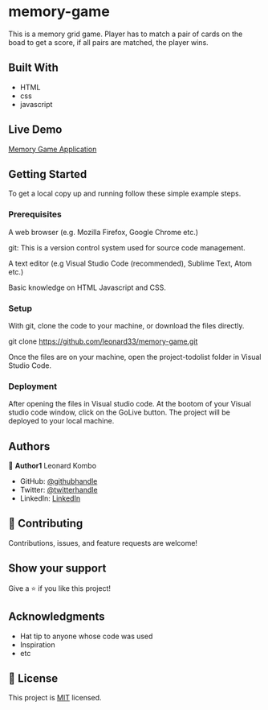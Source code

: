 # memory-game
This is a memory grid game.
Player has to match a pair of cards on the boad to get a score, if all pairs are matched, the player wins.

## Built With

- HTML
- css
- javascript

## Live Demo 
[Memory Game Application](https://leonard33.github.io/memory-game/)


## Getting Started

To get a local copy up and running follow these simple example steps.

### Prerequisites
A web browser (e.g. Mozilla Firefox, Google Chrome etc.)

git: This is a version control system used for source code management.

A text editor (e.g Visual Studio Code (recommended), Sublime Text, Atom etc.)

Basic knowledge on HTML Javascript and CSS.

### Setup
With git, clone the code to your machine, or download the files directly.

git clone https://github.com/leonard33/memory-game.git

Once the files are on your machine, open the project-todolist folder in Visual Studio Code.

### Deployment
After opening the files in Visual studio code.
At the bootom of your Visual studio code window, click on the GoLive button.
The project will be deployed to your local machine.

## Authors

👤 **Author1**
  Leonard Kombo
- GitHub: [@githubhandle](https://github.com/leonard33)
- Twitter: [@twitterhandle](https://twitter.com/leonardkombo1)
- LinkedIn: [LinkedIn](https://linkedin.com/in/leonardkombo)

## 🤝 Contributing

Contributions, issues, and feature requests are welcome!

## Show your support

Give a ⭐️ if you like this project!

## Acknowledgments

- Hat tip to anyone whose code was used
- Inspiration
- etc
## 📝 License

This project is [MIT](./MIT.md) licensed.
